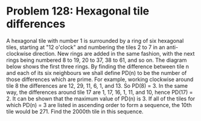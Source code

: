 # Problem 128: Hexagonal tile differences
A hexagonal tile with number 1 is surrounded by a ring of six hexagonal
tiles, starting at "12 o'clock" and numbering the tiles 2 to 7 in an
anti-clockwise direction. New rings are added in the same fashion, with
the next rings being numbered 8 to 19, 20 to 37, 38 to 61, and so on.
The diagram below shows the first three rings. By finding the difference
between tile n and each of its six neighbours we shall define PD(n) to
be the number of those differences which are prime. For example, working
clockwise around tile 8 the differences are 12, 29, 11, 6, 1, and 13. So
PD(8) = 3. In the same way, the differences around tile 17 are 1, 17,
16, 1, 11, and 10, hence PD(17) = 2. It can be shown that the maximum
value of PD(n) is 3. If all of the tiles for which PD(n) = 3 are listed
in ascending order to form a sequence, the 10th tile would be 271. Find
the 2000th tile in this sequence.
